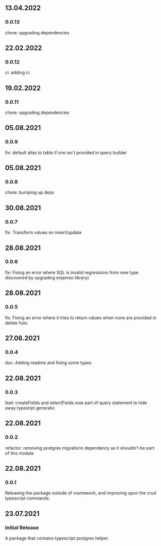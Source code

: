 ## 13.04.2022

### 0.0.13

chore: upgrading dependencies

## 22.02.2022

### 0.0.12

ci: adding ci

## 19.02.2022

### 0.0.11

chore: upgrading dependencies

## 05.08.2021

### 0.0.9

fix: default alias to table if one isn't provided in query builder

## 05.08.2021

### 0.0.8

chore: bumping up deps

## 30.08.2021

### 0.0.7

fix: Transform values on insert/update

## 28.08.2021

### 0.0.6

fix: Fixing an error where SQL is invalid regressions from new type discovered by upgrading enjamon library)

## 28.08.2021

### 0.0.5

fix: Fixing an error where it tries to return values when none are provided in delete func

## 27.08.2021

### 0.0.4

doc: Adding readme and fixing some types

## 22.08.2021

### 0.0.3

feat: createFields and selectFields now part of query statement to hide away typesript
generatic

## 22.08.2021

### 0.0.2

refactor: removing postgres migrations dependency as it shouldn't be part of this module

## 22.08.2021

### 0.0.1

Releasing the package outside of vramework, and improving upon the crud typescript commands.

## 23.07.2021

### Initial Release

A package that contains typescript postgres helper.

